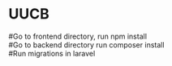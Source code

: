 # UUCB

#Go to frontend directory, run npm install<br>
#Go to backend directory run composer install<br>
#Run migrations in laravel
